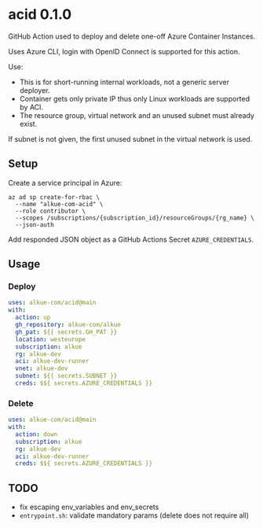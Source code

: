 # acid 0.1.0

GitHub Action used to deploy and delete one-off Azure Container Instances.

Uses Azure CLI, login with OpenID Connect is supported for this action.

Use:
- This is for short-running internal workloads, not a generic server deployer.
- Container gets only private IP thus only Linux workloads are supported by ACI.
- The resource group, virtual network and an unused subnet must already exist.

If subnet is not given, the first unused subnet in the virtual network is used.

## Setup

Create a service principal in Azure:

    az ad sp create-for-rbac \
      --name "alkue-com-acid" \
      --role contributor \
      --scopes /subscriptions/{subscription_id}/resourceGroups/{rg_name} \
      --json-auth

Add responded JSON object as a GitHub Actions Secret `AZURE_CREDENTIALS`.

## Usage

### Deploy

```yaml
uses: alkue-com/acid@main
with:
  action: up
  gh_repository: alkue-com/alkue
  gh_pat: ${{ secrets.GH_PAT }}
  location: westeurope
  subscription: alkue
  rg: alkue-dev
  aci: alkue-dev-runner
  vnet: alkue-dev
  subnet: ${{ secrets.SUBNET }}
  creds: $${ secrets.AZURE_CREDENTIALS }}
```

### Delete

```yaml
uses: alkue-com/acid@main
with:
  action: down
  subscription: alkue
  rg: alkue-dev
  aci: alkue-dev-runner
  creds: $${ secrets.AZURE_CREDENTIALS }}
```

## TODO

- fix escaping env_variables and env_secrets
- `entrypoint.sh`: validate mandatory params (delete does not require all)

